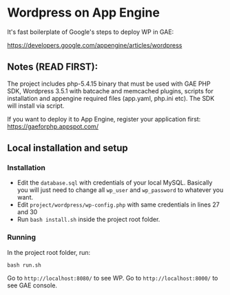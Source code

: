 Wordpress on App Engine
======================

It's fast boilerplate of Google's steps to deploy WP in GAE:

https://developers.google.com/appengine/articles/wordpress

## Notes (READ FIRST): 

The project includes php-5.4.15 binary that must be used with GAE PHP SDK, Wordpress 3.5.1 with batcache and memcached plugins, scripts for installation and appengine required files (app.yaml, php.ini etc). The SDK will install via script.

If you want to deploy it to App Engine, register your application first:
https://gaeforphp.appspot.com/

## Local installation and setup

### Installation

* Edit the `database.sql` with credentials of your local MySQL. Basically you will just need to change all `wp_user`
and `wp_password` to whatever you want.
* Edit `project/wordpress/wp-config.php` with same credentials in lines 27 and 30
* Run `bash install.sh` inside the project root folder.

### Running

In the project root folder, run:

`bash run.sh`

Go to `http://localhost:8080/` to see WP. Go to `http://localhost:8000/` to see GAE console.
